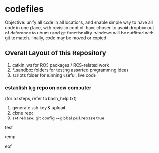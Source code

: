 # codefiles

Objective: unify all code in all locations, and enable simple way to have all code in one place, with revision control. have chosen to avoid dropbox out of deference to ubuntu and git functionality. windows will be outfitted with git to match. finally, code may be moved or copied
## Overall Layout of this Repository
1. catkin_ws for ROS packages / ROS-related work
2. *_sandbox folders for testing assorted programming ideas
3. scripts folder for running useful, live code

### establish kjg repo on new computer
(for all steps, refer to bash_help.txt)
1. generate ssh key & upload
2. clone repo
3. set rebase: git config --global pull.rebase true



test


temp


eof
